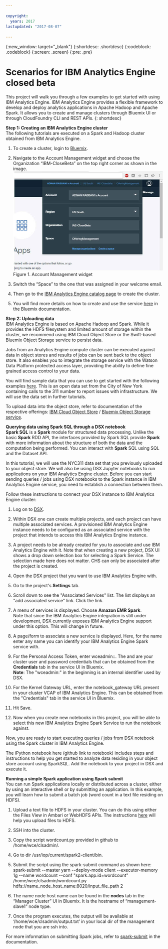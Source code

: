 ```yaml
---

copyright:
  years: 2017
lastupdated: "2017-08-07"

---
```


<!-- Attribute definitions -->
{:new_window: target="_blank"}
{:shortdesc: .shortdesc}
{:codeblock: .codeblock}
{:screen: .screen}
{:pre: .pre}

# Scenarios for IBM Analytics Engine closed beta
This project will walk you through a few examples to get started with using IBM Analytics Engine.
IBM Analytics Engine provides a flexible framework to develop and deploy analytics applications in Apache Hadoop and Apache Spark. It allows you to create and manage clusters through Bluemix UI or through CloudFoundry CLI and REST APIs.
{: shortdesc}

**Step 1: Creating an IBM Analytics Engine cluster**<br>
The following tutorials are executed on a Spark and Hadoop cluster obtained from IBM Analytics Engine.

1. To create a cluster, login to [Bluemix](http://www.bluemix.net).

2. Navigate to the Account Management widget and choose the Organization “IBM-CloseBeta” on the top right corner as shown in the image.
![Account Management widget.](./images/acct-mng-widget.jpg "Account Management widget") Figure 1. Account Management widget

3. Switch the “Space” to the one that was assigned in your welcome email.

4. Then go to the [IBM Analytics Engine catalog page](https://console.bluemix.net/catalog/?env_id=ibm:yp:us-south) to create the cluster.

5. You will find more details on how to create and use the service [here](https://console.bluemix.net/docs/services/AnalyticsEngine/index.html#introduction) in the Bluemix documentation.

**Step 2: Uploading data**<br>
IBM Analytics Engine is based on Apache Hadoop and Spark. While it provides the HDFS filesystem and limited amount of storage within the cluster, we recommend using IBM Cloud Object Store or the Swift-based Bluemix Object Storage service to persist data.

Jobs from an Analytics Engine compute cluster can be executed against data in object stores and results of jobs can be sent back to the object store. It also enables you to integrate the storage service with the Watson Data Platform protected access layer, providing the ability to define fine grained access control to your data.

You will find sample data that you can use to get started with the following examples [here](https://github.com/wdp-beta/get-started). This is an open data set from the City of New York containing calls to the 311 number to report issues with infrastructure. We will use the data set in further tutorials.

To upload data into the object store, refer to documentation of the respective offerings: [IBM Cloud Object Store](https://ibm-public-cos.github.io/crs-docs/) / [Bluemix Object Storage service](https://console.bluemix.net/docs/services/ObjectStorage/index.html).

**Querying data using Spark SQL through a DSX notebook**<br>
**Spark SQL** is a **Spark** module for structured data processing. Unlike the basic **Spark** RDD API, the interfaces provided by Spark SQL provide **Spark** with more information about the structure of both the data and the computation being performed. You can interact with **Spark** SQL using SQL and the Dataset API.

In this tutorial, we will use the NYC311 data set that you previously uploaded to your object store. We will also be using DSX Jupyter notebooks to run applications on your IBM Analytics Engine cluster. Before you can start sending queries / jobs using DSX notebooks to the Spark instance in IBM Analytics Engine service, you need to establish a connection between them.

Follow these instructions to connect your DSX instance to IBM Analytics Engine cluster:

1. Log on to [DSX](https://datascience.ibm.com/).

2. Within DSX one can create multiple projects, and each project can have multiple associated services. A provisioned IBM Analytics Engine instance needs to be configured as an associated service with the project that intends to access this IBM Analytics Engine instance.

3. A project needs to be already created for you to associate and use IBM Analytics Engine with it. Note that when creating a new project, DSX UI shows a drop down selection box for selecting a Spark Service.  The selection made here does not matter. CHS can only be associated after the project is created.

4. Open the DSX project that you want to use IBM Analytics Engine with.

5. Go to the project's **Settings** tab.

6. Scroll down to see the "Associated Services" list. The list displays an "add associated service" link. Click the link.

7. A menu of services is displayed. Choose **Amazon EMR Spark**. <br>
  Note that since the IBM Analytics Engine integration is still under development, DSX currently exposes IBM Analytics Engine support under this option. This will change in future.

8. A page/form to associate a new service is displayed. Here, for the name enter any name you can identify your IBM Analytics Engine Spark service with.

9. For the Personal Access Token, enter wceadmin:<userid>:<password>. The <userid> and <password> are your cluster user and password credentials that can be obtained from the **Credentials** tab in the service UI in Bluemix.<br>
 **Note**: The "wceadmin:" in the beginning is an internal identifier used by DSX.

10. For the Kernel Gateway URL, enter the notebook_gateway URL present in your cluster VCAP of IBM Analytics Engine. This can be obtained from the "Credentials" tab in the service UI in Bluemix.

11. Hit Save.

12. Now when you create new notebooks in this project, you will be able to select this new IBM Analytics Engine Spark Service to run the notebook against.

Now, you are ready to start executing queries / jobs from DSX notebook using the Spark cluster in IBM Analytics Engine.

The iPython notebook here (github link to notebook) includes steps and instructions to help you get started to analyze data residing in your object store account using SparkSQL. Add the notebook to your project in DSX and execute it.

**Running a simple Spark application using Spark submit**<br>
You can run Spark applications locally or distributed across a cluster, either by using an interactive shell or by submitting an application. In this example, you will learn how to submit a batch job (word count in a text file residing on HDFS).

1.	Upload a text file to HDFS in your cluster. You can do this using either the Files View in Ambari or WebHDFS APIs. The instructions [here](https://console.bluemix.net/docs/services/AnalyticsEngine/Upload-files-to-HDFS.html#uploading-files-to-hdfs) will help you upload files to HDFS.

2.	SSH into the cluster.

3.	Copy the script wordcount.py provided in github  to /home/wce/clsadmin/.

4.	Go to dir /usr/iop/current/spark2-client/bin.

5.	Submit the script using the spark-submit command as shown here:
spark-submit --master yarn --deploy-mode client --executor-memory 1g --name wordcount --conf "spark.app.id=wordcount" /home/wce/clsadmin/wordcount.py hdfs://name_node_host_name:8020/input_file_path 2

6.	The name node host name can be found in the **nodes** tab in the “Manager Cluster” UI in Bluemix. It is the hostname of “management-slave1” node type.

7.	Once the program executes, the output will be available at ‘/home/wce/clsadmin/output.txt’ in your local dir of the management node that you are ssh into.

For more information on submitting Spark jobs, refer to [spark-submit](https://console.bluemix.net/docs/services/AnalyticsEngine/wce-cli-ref-spark-submit.html#spark-submit) in the documentation.
